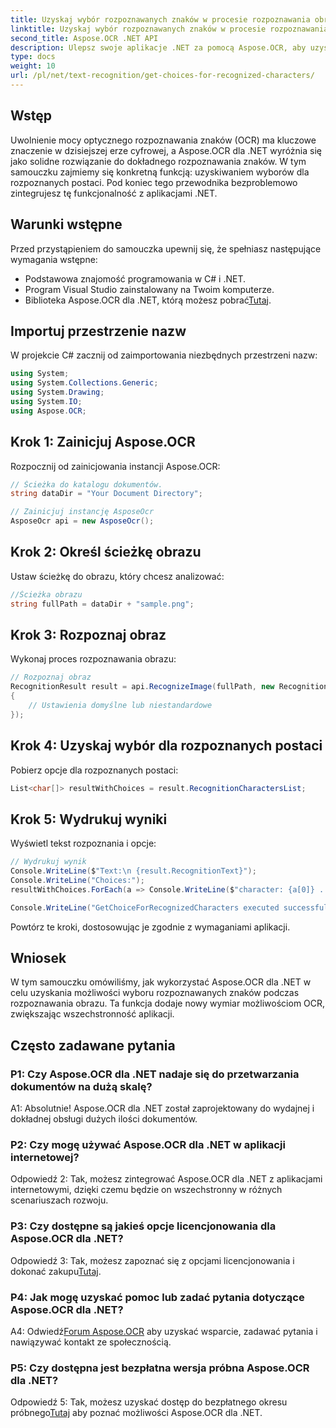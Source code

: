 ```yaml
---
title: Uzyskaj wybór rozpoznawanych znaków w procesie rozpoznawania obrazu OCR
linktitle: Uzyskaj wybór rozpoznawanych znaków w procesie rozpoznawania obrazu OCR
second_title: Aspose.OCR .NET API
description: Ulepsz swoje aplikacje .NET za pomocą Aspose.OCR, aby uzyskać dokładne rozpoznawanie znaków. Postępuj zgodnie z naszym przewodnikiem krok po kroku, aby wyszukać opcje rozpoznawania znaków w procesie rozpoznawania obrazu.
type: docs
weight: 10
url: /pl/net/text-recognition/get-choices-for-recognized-characters/
---
```

## Wstęp

Uwolnienie mocy optycznego rozpoznawania znaków (OCR) ma kluczowe znaczenie w dzisiejszej erze cyfrowej, a Aspose.OCR dla .NET wyróżnia się jako solidne rozwiązanie do dokładnego rozpoznawania znaków. W tym samouczku zajmiemy się konkretną funkcją: uzyskiwaniem wyborów dla rozpoznanych postaci. Pod koniec tego przewodnika bezproblemowo zintegrujesz tę funkcjonalność z aplikacjami .NET.

## Warunki wstępne

Przed przystąpieniem do samouczka upewnij się, że spełniasz następujące wymagania wstępne:

- Podstawowa znajomość programowania w C# i .NET.
- Program Visual Studio zainstalowany na Twoim komputerze.
-  Biblioteka Aspose.OCR dla .NET, którą możesz pobrać[Tutaj](https://releases.aspose.com/ocr/net/).

## Importuj przestrzenie nazw

W projekcie C# zacznij od zaimportowania niezbędnych przestrzeni nazw:

```csharp
using System;
using System.Collections.Generic;
using System.Drawing;
using System.IO;
using Aspose.OCR;
```

## Krok 1: Zainicjuj Aspose.OCR

Rozpocznij od zainicjowania instancji Aspose.OCR:

```csharp
// Ścieżka do katalogu dokumentów.
string dataDir = "Your Document Directory";

// Zainicjuj instancję AsposeOcr
AsposeOcr api = new AsposeOcr();
```

## Krok 2: Określ ścieżkę obrazu

Ustaw ścieżkę do obrazu, który chcesz analizować:

```csharp
//Ścieżka obrazu
string fullPath = dataDir + "sample.png";
```

## Krok 3: Rozpoznaj obraz

Wykonaj proces rozpoznawania obrazu:

```csharp
// Rozpoznaj obraz
RecognitionResult result = api.RecognizeImage(fullPath, new RecognitionSettings
{
    // Ustawienia domyślne lub niestandardowe
});
```

## Krok 4: Uzyskaj wybór dla rozpoznanych postaci

Pobierz opcje dla rozpoznanych postaci:

```csharp
List<char[]> resultWithChoices = result.RecognitionCharactersList;
```

## Krok 5: Wydrukuj wyniki

Wyświetl tekst rozpoznania i opcje:

```csharp
// Wydrukuj wynik
Console.WriteLine($"Text:\n {result.RecognitionText}");
Console.WriteLine("Choices:");
resultWithChoices.ForEach(a => Console.WriteLine($"character: {a[0]} . Choices: {a[1]} {a[2]} {a[3]} {a[4]}"));

Console.WriteLine("GetChoiceForRecognizedCharacters executed successfully");
```

Powtórz te kroki, dostosowując je zgodnie z wymaganiami aplikacji.

## Wniosek

W tym samouczku omówiliśmy, jak wykorzystać Aspose.OCR dla .NET w celu uzyskania możliwości wyboru rozpoznawanych znaków podczas rozpoznawania obrazu. Ta funkcja dodaje nowy wymiar możliwościom OCR, zwiększając wszechstronność aplikacji.

## Często zadawane pytania

### P1: Czy Aspose.OCR dla .NET nadaje się do przetwarzania dokumentów na dużą skalę?

A1: Absolutnie! Aspose.OCR dla .NET został zaprojektowany do wydajnej i dokładnej obsługi dużych ilości dokumentów.

### P2: Czy mogę używać Aspose.OCR dla .NET w aplikacji internetowej?

Odpowiedź 2: Tak, możesz zintegrować Aspose.OCR dla .NET z aplikacjami internetowymi, dzięki czemu będzie on wszechstronny w różnych scenariuszach rozwoju.

### P3: Czy dostępne są jakieś opcje licencjonowania dla Aspose.OCR dla .NET?

 Odpowiedź 3: Tak, możesz zapoznać się z opcjami licencjonowania i dokonać zakupu[Tutaj](https://purchase.aspose.com/buy).

### P4: Jak mogę uzyskać pomoc lub zadać pytania dotyczące Aspose.OCR dla .NET?

 A4: Odwiedź[Forum Aspose.OCR](https://forum.aspose.com/c/ocr/16) aby uzyskać wsparcie, zadawać pytania i nawiązywać kontakt ze społecznością.

### P5: Czy dostępna jest bezpłatna wersja próbna Aspose.OCR dla .NET?

 Odpowiedź 5: Tak, możesz uzyskać dostęp do bezpłatnego okresu próbnego[Tutaj](https://releases.aspose.com/) aby poznać możliwości Aspose.OCR dla .NET.